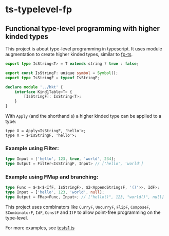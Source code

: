 # ts-typelevel-fp
## Functional type-level programming with higher kinded types

This project is about type-level programming in typescript. It uses module augmentation to create higher kinded types, similar to [fp-ts](https://github.com/gcanti/fp-ts).

```ts
export type IsString<T> = T extends string ? true : false;

export const IsStringF: unique symbol = Symbol();
export type IsStringF = typeof IsStringF;

declare module '../hkt' {
    interface Kind1Table<T> {
        [IsStringF]: IsString<T>;
    }
}
```

With `Apply` (and the shorthand `$`) a higher kinded type can be applied to a type:
```
type X = Apply<IsStringF, 'hello'>;
type X = $<IsStringF, 'hello'>;
```

### Example using Filter:

```ts
type Input = ['hello', 123, true, 'world', 234];
type Output = Filter<IsStringF, Input> // ['hello', 'world']
```

### Example using FMap and branching:
```ts
type Func = $<$<$<IfF, IsStringF>, $2<AppendStringsF, '()'>>, IdF>;
type Input = ['hello', 123, 'world', null];
type Output = FMap<Func, Input>; // ["hello()", 123, "world()", null]
```

This project uses combinators like `CurryF`, `UncurryF`, `FlipF`, `ComposeF`, `SCombinatorF`, `IdF`, `ConstF` and `IfF` to allow point-free programming on the type-level.

For more examples, see [tests1.ts](src/examples/tests1.ts)

